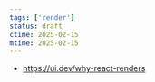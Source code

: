 ```yaml
---
tags: ['render']
status: draft
ctime: 2025-02-15
mtime: 2025-02-15
---
```


- https://ui.dev/why-react-renders

